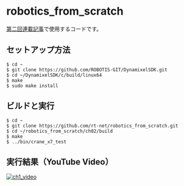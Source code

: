 # robotics_from_scratch

[第二回連載記事](https://rt-net.jp/humanoid/archives/2450)で使用するコードです。

## セットアップ方法
```
$ cd ~
$ git clone https://github.com/ROBOTIS-GIT/DynamixelSDK.git
$ cd ~/DynamixelSDK/c/build/linux64
$ make
$ sudo make install
```

## ビルドと実行
```
$ cd ~
$ git clone https://github.com/rt-net/robotics_from_scratch.git
$ cd ~/robotics_from_scratch/ch02/build
$ make
$ ../bin/crane_x7_test
```

## 実行結果（YouTube Video）
[![ch1_video](http://img.youtube.com/vi/hBHpCbw5DqI/sddefault.jpg)](https://youtu.be/hBHpCbw5DqI)
